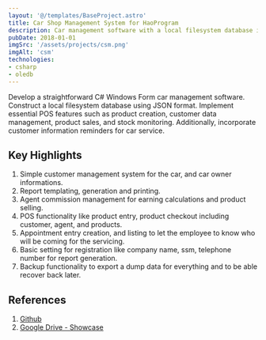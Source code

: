 ```yaml
---
layout: '@/templates/BaseProject.astro'
title: Car Shop Management System for HaoProgram
description: Car management software with a local filesystem database in JSON format. It includes basic POS functions like product creation, customer management, sales, stock monitoring, and customer service reminders.
pubDate: 2018-01-01
imgSrc: '/assets/projects/csm.png'
imgAlt: 'csm'
technologies:
- csharp
- oledb
---
```


Develop a straightforward C# Windows Form car management software. Construct a local filesystem database using JSON format. Implement essential POS features such as product creation, customer data management, product sales, and stock monitoring. Additionally, incorporate customer information reminders for car service.

## Key Highlights

1. Simple customer management system for the car, and car owner informations.
2. Report templating, generation and printing.
3. Agent commission management for earning calculations and product selling.
4. POS functionality like product entry, product checkout including customer, agent, and products.
5. Appointment entry creation, and listing to let the employee to know who will be coming for the servicing.
6. Basic setting for registration like company name, ssm, telephone number for report generation.
7. Backup functionality to export a dump data for everything and to be able recover back later.

## References 

1. <a href="https://github.com/Oskang09/HaoProgram" target="_blank">Github</a>
2. <a href="https://drive.google.com/drive/folders/1CTzMIuIJC3h2FGcANVIpcs3Yjcxdw6k_?usp=sharing">Google Drive - Showcase</a>